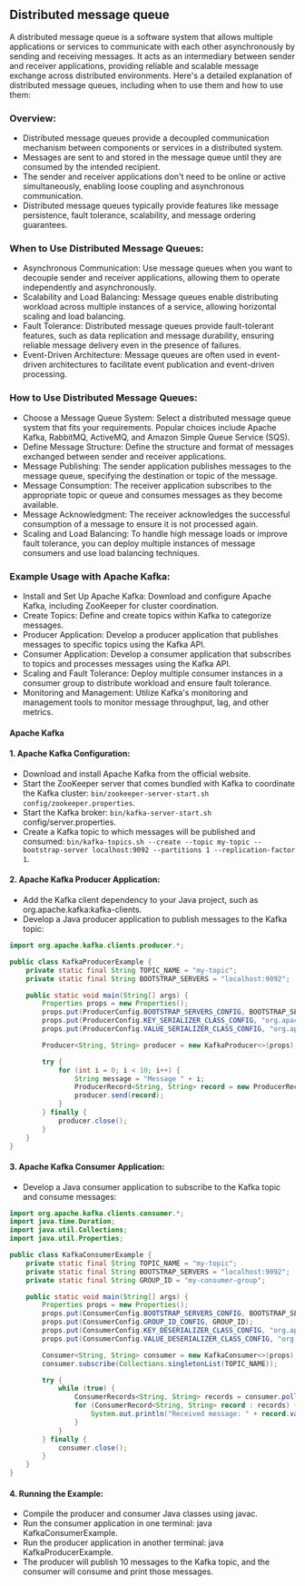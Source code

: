  ## Distributed message queue

A distributed message queue is a software system that allows multiple applications or services to communicate with each other asynchronously by sending and receiving messages. It acts as an intermediary between sender and receiver applications, providing reliable and scalable message exchange across distributed environments. Here's a detailed explanation of distributed message queues, including when to use them and how to use them:

### Overview:
* Distributed message queues provide a decoupled communication mechanism between components or services in a distributed system.
* Messages are sent to and stored in the message queue until they are consumed by the intended recipient.
* The sender and receiver applications don't need to be online or active simultaneously, enabling loose coupling and asynchronous communication.
* Distributed message queues typically provide features like message persistence, fault tolerance, scalability, and message ordering guarantees.

### When to Use Distributed Message Queues:

* Asynchronous Communication: Use message queues when you want to decouple sender and receiver applications, allowing them to operate independently and asynchronously.
* Scalability and Load Balancing: Message queues enable distributing workload across multiple instances of a service, allowing horizontal scaling and load balancing.
* Fault Tolerance: Distributed message queues provide fault-tolerant features, such as data replication and message durability, ensuring reliable message delivery even in the presence of failures.
* Event-Driven Architecture: Message queues are often used in event-driven architectures to facilitate event publication and event-driven processing.

### How to Use Distributed Message Queues:

* Choose a Message Queue System: Select a distributed message queue system that fits your requirements. Popular choices include Apache Kafka, RabbitMQ, ActiveMQ, and Amazon Simple Queue Service (SQS).
* Define Message Structure: Define the structure and format of messages exchanged between sender and receiver applications.
* Message Publishing: The sender application publishes messages to the message queue, specifying the destination or topic of the message.
* Message Consumption: The receiver application subscribes to the appropriate topic or queue and consumes messages as they become available.
* Message Acknowledgment: The receiver acknowledges the successful consumption of a message to ensure it is not processed again.
* Scaling and Load Balancing: To handle high message loads or improve fault tolerance, you can deploy multiple instances of message consumers and use load balancing techniques.

### Example Usage with Apache Kafka:

* Install and Set Up Apache Kafka: Download and configure Apache Kafka, including ZooKeeper for cluster coordination.
* Create Topics: Define and create topics within Kafka to categorize messages.
* Producer Application: Develop a producer application that publishes messages to specific topics using the Kafka API.
* Consumer Application: Develop a consumer application that subscribes to topics and processes messages using the Kafka API.
* Scaling and Fault Tolerance: Deploy multiple consumer instances in a consumer group to distribute workload and ensure fault tolerance.
* Monitoring and Management: Utilize Kafka's monitoring and management tools to monitor message throughput, lag, and other metrics.

#### Apache Kafka

#### 1. Apache Kafka Configuration:

* Download and install Apache Kafka from the official website.
* Start the ZooKeeper server that comes bundled with Kafka to coordinate the Kafka cluster: `bin/zookeeper-server-start.sh config/zookeeper.properties`.
* Start the Kafka broker: `bin/kafka-server-start.sh` config/server.properties.
* Create a Kafka topic to which messages will be published and consumed: `bin/kafka-topics.sh --create --topic my-topic --bootstrap-server localhost:9092 --partitions 1 --replication-factor 1`.

#### 2. Apache Kafka Producer Application:

* Add the Kafka client dependency to your Java project, such as org.apache.kafka:kafka-clients.
* Develop a Java producer application to publish messages to the Kafka topic:

```java
import org.apache.kafka.clients.producer.*;

public class KafkaProducerExample {
    private static final String TOPIC_NAME = "my-topic";
    private static final String BOOTSTRAP_SERVERS = "localhost:9092";

    public static void main(String[] args) {
        Properties props = new Properties();
        props.put(ProducerConfig.BOOTSTRAP_SERVERS_CONFIG, BOOTSTRAP_SERVERS);
        props.put(ProducerConfig.KEY_SERIALIZER_CLASS_CONFIG, "org.apache.kafka.common.serialization.StringSerializer");
        props.put(ProducerConfig.VALUE_SERIALIZER_CLASS_CONFIG, "org.apache.kafka.common.serialization.StringSerializer");

        Producer<String, String> producer = new KafkaProducer<>(props);

        try {
            for (int i = 0; i < 10; i++) {
                String message = "Message " + i;
                ProducerRecord<String, String> record = new ProducerRecord<>(TOPIC_NAME, message);
                producer.send(record);
            }
        } finally {
            producer.close();
        }
    }
}
```

#### 3. Apache Kafka Consumer Application:

* Develop a Java consumer application to subscribe to the Kafka topic and consume messages:

```java
import org.apache.kafka.clients.consumer.*;
import java.time.Duration;
import java.util.Collections;
import java.util.Properties;

public class KafkaConsumerExample {
    private static final String TOPIC_NAME = "my-topic";
    private static final String BOOTSTRAP_SERVERS = "localhost:9092";
    private static final String GROUP_ID = "my-consumer-group";

    public static void main(String[] args) {
        Properties props = new Properties();
        props.put(ConsumerConfig.BOOTSTRAP_SERVERS_CONFIG, BOOTSTRAP_SERVERS);
        props.put(ConsumerConfig.GROUP_ID_CONFIG, GROUP_ID);
        props.put(ConsumerConfig.KEY_DESERIALIZER_CLASS_CONFIG, "org.apache.kafka.common.serialization.StringDeserializer");
        props.put(ConsumerConfig.VALUE_DESERIALIZER_CLASS_CONFIG, "org.apache.kafka.common.serialization.StringDeserializer");

        Consumer<String, String> consumer = new KafkaConsumer<>(props);
        consumer.subscribe(Collections.singletonList(TOPIC_NAME));

        try {
            while (true) {
                ConsumerRecords<String, String> records = consumer.poll(Duration.ofMillis(100));
                for (ConsumerRecord<String, String> record : records) {
                    System.out.println("Received message: " + record.value());
                }
            }
        } finally {
            consumer.close();
        }
    }
}
```


#### 4. Running the Example:

* Compile the producer and consumer Java classes using javac.
* Run the consumer application in one terminal: java KafkaConsumerExample.
* Run the producer application in another terminal: java KafkaProducerExample.
* The producer will publish 10 messages to the Kafka topic, and the consumer will consume and print those messages.
